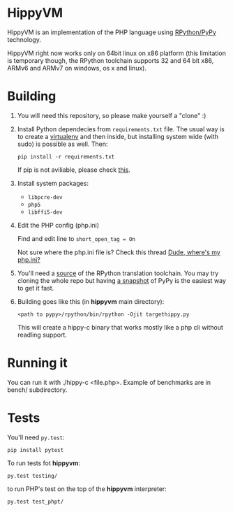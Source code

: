 HippyVM
=======

HippyVM is an implementation of the PHP language using
[RPython/PyPy](http://pypy.org "pypy website") technology.

HippyVM right now works only on 64bit linux on x86 platform (this limitation
is temporary though, the RPython toolchain supports 32 and 64 bit x86,
ARMv6 and ARMv7 on windows, os x and linux).

Building
========

1. You will need this repository, so please make yourself a "clone" :)
1. Install Python dependecies from `requirements.txt` file. The usual way is to create a [virtualenv](http://www.virtualenv.org/en/latest/) and then inside, but installing system wide (with sudo) is possible as well. Then: 

    ```
    pip install -r requirements.txt
    ```  
    
    If pip is not aviliable, please check [this](http://www.pip-installer.org/en/latest/installing.html).
    
1. Install system packages: 

   * `libpcre-dev` 
   * `php5`
   * `libffi5-dev`

1. Edit the PHP config (php.ini) 

   Find and edit line to `short_open_tag = On`

   Not sure where the php.ini file is? Check this thread [Dude, where's my php.ini?](http://stackoverflow.com/questions/8684609/dude-wheres-my-php-ini)

1. You'll need a [source](http://bitbucket.org/pypy/pypy) of the RPython translation toolchain. 
   You may try cloning the whole repo but having [a snapshot](https://bitbucket.org/pypy/pypy/get/default.tar.bz2) 
   of PyPy is the easiest way to get it fast.

1. Building goes like this (in **hippyvm** main directory):

   ```
   <path to pypy>/rpython/bin/rpython -Ojit targethippy.py
   ```
   
   This will create a hippy-c binary that works mostly like a php cli without readling support.



Running it
==========

You can run it with ./hippy-c <file.php>. Example of benchmarks are in bench/
subdirectory.


Tests
=====

You'll need `py.test`:

    pip install pytest

To run tests fot **hippyvm**:
    
    py.test testing/
   
to run PHP's test on the top of the **hippyvm** interpreter: 
   
    py.test test_phpt/

